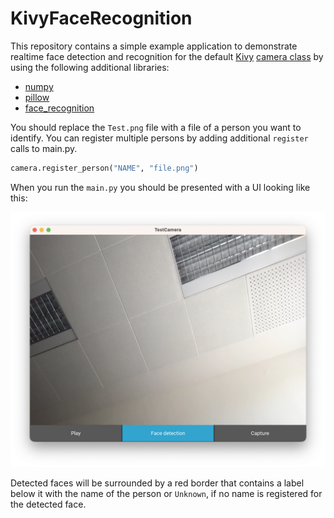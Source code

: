 # KivyFaceRecognition


This repository contains a simple example application to demonstrate realtime face detection and recognition for the default [Kivy](https://github.com/kivy/kivy) [camera class](https://kivy.org/docs/api-kivy.uix.camera.html) by using the following additional libraries:    
- [numpy](https://github.com/numpy/numpy)    
- [pillow](https://github.com/python-pillow/Pillow)    
- [face_recognition](https://github.com/ageitgey/face_recognition)    

You should replace the `Test.png` file with a file of a person you want to identify. You can register multiple persons by adding additional `register` calls to main.py.

``` Python
camera.register_person("NAME", "file.png")
```
When you run the `main.py` you should be presented with a UI looking like this: 

![](screenshot.png)

Detected faces will be surrounded by a red border that contains a label below it with the name of the person or `Unknown`, if no name is registered for the detected face.